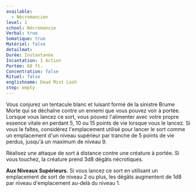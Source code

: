```yaml
---
available:
  - Nécromancien
level: 1
school: Nécromancie
Verbal: true
Somatique: true
Matériel: false
detailmat:
Durée: Instantanée
Incantation: 1 Action
Portée: 60 ft.
Concentration: false
Rituel: false
englishname: Dead Mist Lash
step: empty
---
```

Vous conjurez un tentacule blanc et luisant formé de la sinistre Brume Morte qui se déchaîne contre un ennemi que vous pouvez voir à portée. Lorsque vous lancez ce sort, vous pouvez l'alimenter avec votre propre essence vitale en perdant 5, 10 ou 15 points de vie lorsque vous le lancez. Si vous le faîtes, considérez l'emplacement utilisé pour lancer le sort comme un emplacement d'un niveau supérieur par tranche de 5 points de vie perdus, jusqu'à un maximum de niveau 9.

Réalisez une attaque de sort à distance contre une créature à portée. Si vous touchez, la créature prend 3d8 dégâts nécrotiques.

__Aux Niveaux Supérieurs.__ Si vous lancez ce sort en utilisant un emplacement de sort de niveau 2 ou plus, les dégâts augmentent de 1d8 par niveau d'emplacement au-delà du niveau 1.

